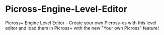 # Picross-Engine-Level-Editor
Picross+ Engine Level Editor - Create your own Picross-es with this level editor and load them in Picross+ with the new "Your own Picross" feature!

